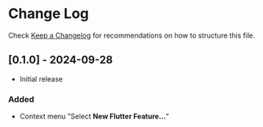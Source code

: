 # Change Log

Check [Keep a Changelog](http://keepachangelog.com/) for recommendations on how to structure this file.

## [0.1.0] - 2024-09-28

- Initial release

### Added

- Context menu "Select **New Flutter Feature...**"
